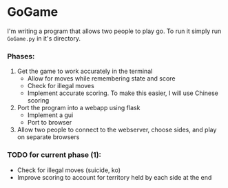 # GoGame
I'm writing a program that allows two people to play go.  To run it simply run `GoGame.py` in it's directory.

### Phases:
1. Get the game to work accurately in the terminal
    - Allow for moves while remembering state and score
    - Check for illegal moves
    - Implement accurate scoring.  To make this easier, I will use Chinese scoring
2. Port the program into a webapp using flask
    - Implement a gui
    - Port to browser
3. Allow two people to connect to the webserver, choose sides, and play on separate browsers

### TODO for current phase (1):
- Check for illegal moves (suicide, ko)
- Improve scoring to account for territory held by each side at the end
